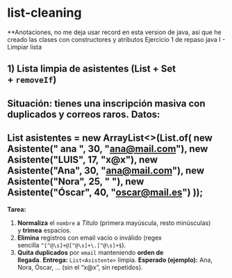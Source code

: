 # list-cleaning
**Anotaciones, no me deja usar record en esta version de java, asi que he creado las clases con constructores y atributos
Ejercicio 1 de repaso java I - Limpiar lista

## **1) Lista limpia de asistentes (List + Set + `removeIf`)**

**Situación:** tienes una inscripción masiva con duplicados y correos raros. **Datos:**
------------------------------------------------------
List<Asistente> asistentes = new ArrayList<>(List.of(
  new Asistente("  ana  ", 30, "ana@mail.com"),
  new Asistente("LUIS", 17, "x@x"),
  new Asistente("Ana", 30, "ana@mail.com"),
  new Asistente("Nora", 25, "  "),
  new Asistente("Óscar", 40, "oscar@mail.es")
));
------------------------------------------------------
**Tarea:**

1. **Normaliza** el `nombre` a *Título* (primera mayúscula, resto minúsculas) y **trimea** espacios.
2. **Elimina** registros con email vacío o inválido (regex sencilla `^[^@\s]+@[^@\s]+\.[^@\s]+$`).
3. **Quita duplicados** por `email` manteniendo **orden de llegada**. **Entrega:** `List<Asistente>` limpia. **Esperado (ejemplo):** Ana, Nora, Óscar, … (sin el “x@x”, sin repetidos).